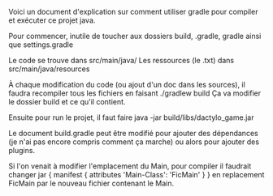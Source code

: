 Voici un document d'explication sur comment utiliser gradle pour compiler et exécuter ce projet java.

Pour commencer, inutile de toucher aux dossiers build, .gradle, gradle ainsi que settings.gradle

Le code se trouve dans src/main/java/
Les ressources (le .txt) dans src/main/java/resources 

À chaque modification du code (ou ajout d'un doc dans les sources),
il faudra recompiler tous les fichiers en faisant ./gradlew build
Ça va modifier le dossier build et ce qu'il contient.

Ensuite pour run le projet, il faut faire java -jar build/libs/dactylo_game.jar

Le document build.gradle peut être modifié pour ajouter des dépendances (je n'ai pas encore compris comment ça marche)
ou alors pour ajouter des plugins.

Si l'on venait à modifier l'emplacement du Main, pour compiler il faudrait changer
jar {
    manifest {
        attributes 'Main-Class': 'FicMain'
    }
}
en replacement FicMain par le nouveau fichier contenant le Main.


